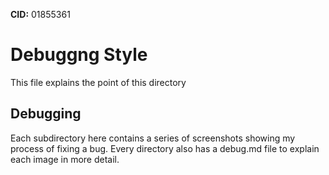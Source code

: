 **CID:** 01855361

# Debuggng Style

This file explains the point of this directory

## Debugging
Each subdirectory here contains a series of screenshots showing my process of fixing a bug. Every directory also has a debug.md file to explain each image in more detail.
